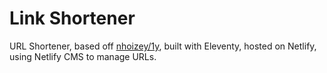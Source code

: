 # Link Shortener

URL Shortener, based off [nhoizey/1y](https://github.com/nhoizey/1y), built with Eleventy, hosted on Netlify, using Netlify CMS to manage URLs.